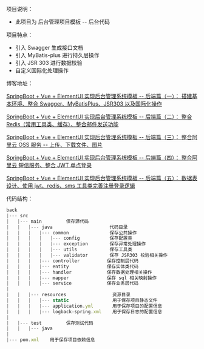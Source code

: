 项目说明：
+ 此项目为 后台管理项目模板 -- 后台代码

项目特点：
+ 引入 Swagger 生成接口文档
+ 引入 MyBatis-plus 进行持久层操作
+ 引入 JSR 303 进行数据校验
+ 自定义国际化处理操作


博客地址：

[SpringBoot + Vue + ElementUI 实现后台管理系统模板 -- 后端篇（一）： 搭建基本环境、整合 Swagger、MyBatisPlus、JSR303 以及国际化操作](https://www.cnblogs.com/l-y-h/p/13083375.html)

[SpringBoot + Vue + ElementUI 实现后台管理系统模板 -- 后端篇（二）： 整合 Redis（常用工具类、缓存）、整合邮件发送功能](https://www.cnblogs.com/l-y-h/p/13163653.html)

[SpringBoot + Vue + ElementUI 实现后台管理系统模板 -- 后端篇（三）： 整合阿里云 OSS 服务 -- 上传、下载文件、图片](https://www.cnblogs.com/l-y-h/p/13202746.html)

[SpringBoot + Vue + ElementUI 实现后台管理系统模板 -- 后端篇（四）： 整合阿里云 短信服务、整合 JWT 单点登录](https://www.cnblogs.com/l-y-h/p/13214493.html)

[SpringBoot + Vue + ElementUI 实现后台管理系统模板 -- 后端篇（五）： 数据表设计、使用 jwt、redis、sms 工具类完善注册登录逻辑](https://www.cnblogs.com/l-y-h/p/13264307.html)

代码结构：
```javascript
back
|--- src
|   |--- main         保存源代码
|   |   |--- java                     代码目录
|   |   |   |--- common               保存公共操作
|   |   |   |   |--- config           保存配置类
|   |   |   |   |--- exception        保存异常处理操作
|   |   |   |   |--- utils            保存工具类
|   |   |   |   |--- validator        保存 JSR303 校验相关操作
|   |   |   |--- controller          保存控制层代码
|   |   |   |--- entity              保存实体类代码
|   |   |   |--- handler             保存数据处理相关操作
|   |   |   |--- mapper              保存 sql 相关映射操作
|   |   |   |--- service             保存业务层代码
|
|   |   |--- resources                 资源目录
|   |   |   |--- static                用于保存项目静态文件
|   |   |   |--- application.yml       用于保存项目的配置信息
|   |   |   |--- logback-spring.xml    用于保存日志的配置信息
|
|   |--- test         保存测试代码
|   |   |--- java
|
|--- pom.xml    用于保存项目依赖信息
```
